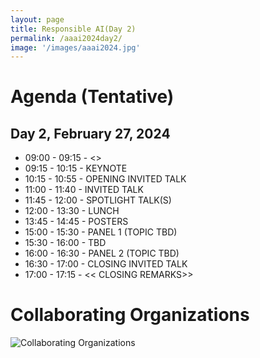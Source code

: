 ```yaml
---
layout: page
title: Responsible AI(Day 2)
permalink: /aaai2024day2/
image: '/images/aaai2024.jpg'
---
```



# Agenda (Tentative)

## Day 2, February 27, 2024

* 09:00 - 09:15 - <<OPENING REMARKS>>
* 09:15 - 10:15 - KEYNOTE
* 10:15 - 10:55 - OPENING INVITED TALK
* 11:00 - 11:40 - INVITED TALK
* 11:45 - 12:00 - SPOTLIGHT TALK(S) 
* 12:00 - 13:30 - LUNCH
* 13:45 - 14:45 - POSTERS 
* 15:00 - 15:30 - PANEL 1  (TOPIC TBD)
* 15:30 - 16:00 - TBD
* 16:00 - 16:30 - PANEL 2  (TOPIC TBD)
* 16:30 - 17:00 - CLOSING INVITED TALK
* 17:00 - 17:15 - << CLOSING REMARKS>>



# Collaborating Organizations

![Collaborating Organizations]({{site.baseurl}}/images/aaai2024/collaborating-organizations.png) 






